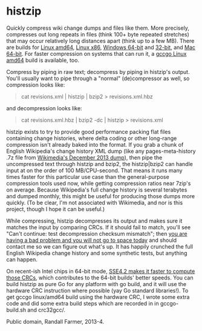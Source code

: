 histzip
=======

Quickly compress wiki change dumps and files like them. More precisely,
compresses out long repeats in files (think 100+ byte repeated stretches)
that may occur relatively long distances apart (think up to a few MB). 
There are builds for [Linux amd64][1], [Linux x86][3], [Windows 64-bit][4]
and [32-bit][5], and [Mac 64-bit][6].  For faster compression on systems
that can run it, a [gccgo Linux amd64][2] build is available, too.

[1]: http://www.rfarmer.net/histzip/histzip.6g
[2]: http://www.rfarmer.net/histzip/histzip
[3]: http://www.rfarmer.net/histzip/histzip.linux386
[4]: http://www.rfarmer.net/histzip/histzip64.exe
[5]: http://www.rfarmer.net/histzip/histzip386.exe
[6]: http://www.rfarmer.net/histzip/histzip.mac

Compress by piping in raw text; decompress by piping in histzip's output. 
You'll usually want to pipe through a "normal" (de)compressor as well, so
compression looks like:

> cat revisions.xml | histzip | bzip2 > revisions.xml.hbz

and decompression looks like:

> cat revisions.xml.hbz | bzip2 -dc | histzip > revisions.xml

histzip exists to try to provide good performance packing flat files
containing change histories, where delta coding or other long-range
compression isn't already baked into the format.  If you grab a chunk of
English Wikipedia's change history XML dump (like any pages-meta-history .7z
file from [Wikimedia's December 2013 dump][7]), then pipe the uncompressed
text through histzip and bzip2, the histzip|bzip2 can handle input at on the
order of 100 MB/CPU-second.  That means it runs many times faster for this
particular use case than the general-purpose compression tools used now,
while getting compression ratios near 7zip's on average.  Because
Wikipedia's full change history is several terabytes and dumped monthly,
this might be useful for producing those dumps more quickly.  (To be clear,
I'm not associated with Wikimedia, and nor is this project, though I hope it
can be useful.)

[7]: http://dumps.wikimedia.org/enwiki/20131202/

While compressing, histzip decompresses its output and makes sure it matches
the input by comparing CRCs.  If it should fail to match, you'll see "Can't
continue: test decompression checksum mismatch"; then [you are having a bad
problem and you will not go to space today][8] and should contact me so we
can figure out what's up.  It has happily crunched the full English
Wikipedia change history and some synthetic tests, but anything can happen. 

[8]: http://xkcd.com/1133/

On recent-ish Intel chips in 64-bit mode, [SSE4.2 makes it faster to compute
those CRCs][9], which contributes to the 64-bit builds' better speeds.  You
can build histzip as pure Go for any platform with go build, and it will use
the hardware CRC instruction where possible (yay Go standard libraries!). 
To get gccgo linux/amd64 build using the hardware CRC, I wrote some extra
code and did some extra build steps which are recorded in in gccgo-build.sh
and crc32gcc/.

[9]: http://en.wikipedia.org/wiki/SSE4#SSE4.2

Public domain, Randall Farmer, 2013-4.